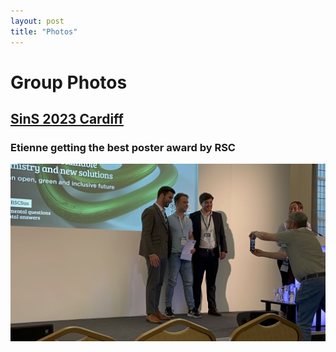 ```yaml
---
layout: post
title: "Photos"
---
```


# Group Photos

## [SinS 2023 Cardiff](https://www.ilmexhibitions.com/sins/)

### Etienne getting the best poster award by RSC 

![SinS2023](https://github.com/EMCMS/emcms/blob/gh-pages/assets/img/SinS2023_3.JPG?raw=true)